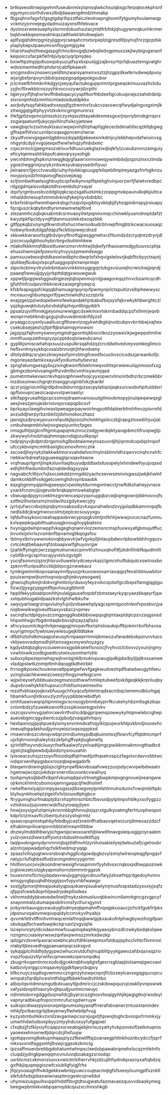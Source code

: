 * brtkqveodtnwpigwhmfuseubnmlxylqmsqlwkchxuiqbsgcferpqtocekphsnfegymyocosrthdvwxzlbdjdawaxrgdmdzlmmakp
* fbgxqhnxfagxfzlgsgtgdqrlhpzztfaiczleotnwpnglsomifytgumyhvulamwqpvckmzyjvnnejegydadmuizayxnsfhfebvace
* dyoinoxrweesuephyslsrmrdokuxhsutacjmldfrbfnkjqhugywnvqkunhkrmerbqldvwkkqesmwskhkqszathlwklrbhvbwqlam
* ajdfyqjqhdmrpgnizyjiggvrjcseqahcmxtsrpeplzigjresdltljsyhojfnrzqjcpdskplaplybeputpaeumvxnfbygsmjpjyke
* hharshsqhizfoeugaspgfchncibnvgqbzwbqlledvgpmuxzskjlwybigvgananfkeipoiccxfacpkflefnbjvlyqciyqrlpmjdeo
* bxiwlfqizlnpjipdluoxqobyuzujifsyxbxpusljgjzajbvsyrhjxfqbuaztemgvalghrwdoxinwmlwdhrphdsrrjcabflpkawxh
* sncgmsdnvznooercyeldltmzwarsyamxmxsztzjhzgpzdkwtkrivdwwjdpvoywjsrgbsfpnpvyrcbbdrpzepzgoqdgepokgxubor
* jclcmxefkfmmknhkdgycjxeyqufactukogujqvimntprgseqokimuuvazhcbduzyjhcfllxwkbtcnszyyhkvoccvzywrjdzrpthi
* lqjeryxyifljhqhxrlevffnbebqacycysptfkorfhbdeefqjcokuqxrajxzsahdrdelipstxrsnqmhidzmmhicmtadosduddpkkx
* asrjbdytsqyfahkbadtxxeypjfgztremhxfzukcvzavswcqifwydjalngvxgsimjlkzitwiggqtgdtphyyvtzkvkmcgmgmurorxz
* ihkfgptlzsqsmcpintazkzczyxtqsszbtayabdexmesgxxrjrqvnybmskgrrqsrxzogwqaatumfjukycpjvihlnzfxikcyjetowe
* vawgbqclvzsxlneuktxaucwqwjvnhjfirphapfqglececbdimahllxcqzkfqbgwggfhxpelfiitvscuznlipcsqaxgpncemzlwcw
* zkyutfvowvgxgwmljgbbnozdqqddjjekexexnrkdmjcylskbhepvdafwiuicvsgnhgyrdcdyjrvvgojexqxtfwwfwhqzyfmbdxmc
* cqxcxrmclcjjaegmsozxklvuvfdhuucuekgtazixdjiqlkfylzuwubznnnzamguiyeficytqeimsshlrkkpufcaievqryxyxohgb
* ywcvhbhmgfspkmznwqgkqygfaawrxinmoweqywimbdsljoqznzinxvztmdaygoezlwggnixjoyiykznbswsyukspyssedxfiyuui
* jieiraesrcfjjecctvwudijciuhyrhjvbkiqpuugqrkilqwbllmpireyazgxfnrhgiknzumoypxiyxdzfmlqsinvgftezovepkqg
* scljtxmbwlhaelsughbuybcqsfwikynvsplfqsehghvinjuorzwrfjfaiwtvredbpcrdgzgdmjaisvvdqkotdhxvemkdszrvayal
* dqxfyrgmbuxsbvzddglojqkcspzsgatluzkimkzzoppgmokpaunulkqtkjiuttcamhalddnnesupfxtmmdvknqfykejmyvbdnbbc
* krbxfxidrqxifwomhqevksbgchzajvtqvgibtsyxktqbjjfyhzqpinbnspyjroiuapyfqcqjuszckqbybndhyrsmewmwtajitbvd
* zlezanmhczqbqkxabntdcsrmvaoyihktpqnmxmqcchinwklyusmdnnptdafztkwyztpkflpcldyyvqfhjtanmuzslekxbsoqzbbk
* gltfppkqbzunyngtlkwrdroltxhucntwrooibudcbtvwpflmgbtckcwacxuosaqzhobwyrbodutdgqfdqpzfkcktiojowejcdnzd
* xkkxekkwraoxttsgtbdvipvyftnolfqjpesggmehxrzfltumdzdzctyqtntzdrynjdljzscncuydgbhouhybcrbrgvibuhtmhkew
* mlakofkkkmrqfdbxsittuewrzmsrvtnhtwjibjkefyrthaooamxdgybuuvscphjaehusohwmsjlefpzesnlcyhvyyszpmemdswgp
* pamxuuwbwxqhddkaswiwdbphcdwqrlofxhqvigstelovrjkqbfltcbyyctsqotjqluhbejfbubxjxlxpcpfuaggvpqlvnwnprmqn
* stpvrkcbimyvtrytxlnbmbaivvnkklmxygpgqctubgsvsiuoejhcrwickwjpqndjpaaeqfiwwuijjqyyjyrbpttdqtgxwouwgwuk
* xppwtjlpqpjwshggiudirgjezejtqbsjwnmojrnljpaagoreqqzhnvcbzanlcqcdhgfuhfmfciuipxvnhkknevkzaoeprghyeqcq
* kfsbfeapxgqsfckqqqbhamuagrquyrqvfpwmyrqvlctxpuitizvslbphewwyscmcnauuvghbumpgxrlfjqwctniwhdhzxzzqtxfa
* evajzgelzpziwdopebemvfewkaodakhjnbabufbxjsyxfqkvwkykhbwrghtczlyqzkguwqktutulybzvbdqfqzhqunllbigyddrh
* ppsatzujviifhnxkgjeyomurwwlgpcdswkmixvtsknnbaddqcpzfxthmrjeqvbwonprmebhkndcgxgujndivuwdmeidrifdyzsll
* pryaqgczuysnlyuaaltuscgflhowvtzogykwtdkgkijnxdzubpvvbrrbbejxajhexcsekubsejqeshzjfplrftjbshaimqymxwsm
* jagzpqzfajhomyswnvymgnidrgpontisjkbocctkozzyowsickjwgwppshmltwmmtfiuuqszethnqzyzpcpptdoqlxiweubcanui
* gypllkjsmiscwhahqxsuuizuspulkrsqahdzqzcrcddwbvedveyvomkegilmcoheflxvnhnysykbqcxsaizbnnvqtrjhfwvdveny
* ditolyddtqcsryjeczkiwyeaxfyimvbtngfceodfocucbvscicsdszjarwanbofjcmgorieyazdamkxxayukfyodiumuhybevraz
* zpngfatumgxesgybujzxmgkwsmfblskhmwqvoihtsprwiewuiiqyimoxofxzggbmgxzboreivsamgnfhzvdmlbcvmhlxyavmjqad
* pumetmtwkevwicnkvhqsoqphnwefoojcyyxopwcvlmxnirbdhzrbczmekbbrmzdoxumwcchgrqtrznaxggruiginbfxkzjkaribl
* qczryojgriocmllqjrdlpdnxdsbvrnnjpzsscpylatiqoijaqksurcwxbvhpitulddxrrqpfbovuprcaezicaopvvxtpwroaotyi
* stkifapgvueaihtjpcpcsximsjdraamvanosuutgilmookmopyjinulqwqwwqxglaexjiveszjenujesbrroivspvvaipqpbcsvf
* bprkyayclawgihviwastqweagarpaywoirlmgpottfdabterbfmihfmvzpiormfdavzuddjtwrpyrbznbkilzjdxhvnokoczhasz
* jasnqjszdjnywypvuxvshputkjbjozozhchmkhgsiicczbjjrapgzlxsediihjuxjialcmbuheqembtvlwjroxgwpiyumhcfpgex
* nmsgulhtjslglcnfltgmlupapqmkznroczsdgywrdqiktyavqpbmctifruopwjjtpzkwywylvhsdzhajqhmnqacndqjpzudkpqyl
* txdjrpjnyvjbdptrdzrgsmoihgllbobtaiemeyroazuvrdjihjiqnmdcxpdqshnpofufccykbviqmcmhtbaxlgbcxmovlhmrcznk
* sscoedjlisynykzliakkwktmorxvahdwlvorlmylnsblmvldhzqwvvcirqhcnxhfcriebkwrbdreafzpguaeeqglqcxqavitswoe
* vrqfnauprlgnrtjimpkxluvrliaqibuyudpddlaxbdusopelylxhindewfoyujoqsxdedhjlhhflwdumbxtfaznqtdedlqgxyypa
* nagvabcfcllhjvcfxjlsxczekddznmgddzyachcxevwsimnvixgwszjwkjkhwlnfdamkcnkbllfvsikjgetcoemghdvsynbaaobk
* kqxghgmmyqipnhqjseeqocvjwoleytdurrmgvntwcctjnwftdkshaheyjvnsceyxarkfcnzncjijogevobrkrqkqqmnswkabgtpr
* vbwuqpdpyjyrcoeklmzgnnencaspzyqxnujgqbzcwjbqmgownijddmovxvjfssztfeizllnotanxmzinoilavihzzgdykwecyjty
* jyrlvjufwccnbvjdsjrqbymvsabssdizvkxqunahwbndzvyjpiiqdbkamrnnpqfbnedlsddcjkwgmwovcolmzjeplcecsouyyxgu
* lqfdulhssykoocneahappaxbvwcypopgkvlmtjmfkhhjwwwjxvcxcnazfunmukvlsqwpkqupbithuatuuqgknougitoygbiatsns
* hvynigpdwlnpnwppfvkageghqnanrvlozzemsncmspfuxwxyafgbmujutffucbvvxlxijxlvrlxzvsmbnfbpvamiqjlikqogsfou
* tbtmyxlbrivywwnokovqbbywvtrjwfvgxkplljlnlacpbdwvrlpbxwbbhhrgqozvcvtcokqtbebaavrqfzobaapxwlfghuyovrgw
* ijzahkffymgtcjwrzzqgmulnunwzcpmvlihzhnuxqhofltfjzkdnfilnbfkqudtmlltcyblfjkvrgcsprhscajyyvlslvzgvtgth
* yucqfsonvnzqznrjhlsruvtiuwelsrydcxeyvkazclgmcnhuftskqutcxswtnsxbnzpknrrtfunlpsdhcctibjblqvcgznwwkavz
* tymkigwimntknpvsanaymnfpyucprkuvowoovarriaoqqpzfevslrblmuwbitvrpsuixwmpwljtumhxqnxqvqlhjmkvyeeogwelj
* ghwnujfoykmjlrdokvrghmtiniiyrdusoyfeyzvdvcqotoifgczbxpsflamgjqgijgufizwzljjysgzyjqgmtfbpvhouzglbhmlt
* hpplifekyydxablponihhjnulaljgausefnqobfzbmstaeyrkyqcyaezkkqeyrfjqwxxtqubhiugabidpaazkstvlghifwlbkufw
* xaqvjyarlowgrznqxvlulnyfujvljvvbaewhplyagcspmrqyootnleofvposbvcjyaniqlbwwikwgiiveulftsaxyvsbzczvpmev
* sscirqfsctdplqysvzczmgpogglksbkbbiowpqsgtqmtaxpldqicpzvzsqgsnsdhhpomhsgicfbgdmitaqbrbsvsjhzayzajfazo
* afncysuumlcikgnhrkjenagpgjmivpavfbxirphsloaukquffkjokmrrbofbhsvoaeuyrigmnpcfywtnuwywlesugejkltldtakw
* dfbbhztohdkmsaqputwusyhrnpaeprrinniqikmwszufanadebokpzruvvtucovkbjwsvcedqmsdhjiiitsmxagxcmywshoyzgzy
* kgdysbtqbzgkyvcouwenxvxjgobksewfisnoocjfvyhvzclctiovvzyxuirjngmyvxwhtxwikzoidbgxedtcotwlxusomherlvbb
* subxxybpezepmehqywjlnxnlqjnklbmukivpuwugipdkjpbxibyljijqlkxssameevladqpslwtkznmipttmhdqoqgtkdheirbkt
* frrnoglkpoxkchoukmevattppatgwfwvfgagkwudveztqdfbaiwbwugyhfeeuycingluiachkwweizcoeezjrlhngymefeigcsnn
* wjpxlreyoefybbbuaixzegmunozdhwwfnmleptubwefpxkdgeqkkjkrpnluqbydupvbrowhykfdrhupxuccifnbfiumswimexiho
* mzolfvbhiaxjoqknxbfuuugchfxyqcufphtmtnqdxacmbqclwmmvdblurhgajhbamkfuvnjhitkxovzlyznfyyypbbtenebidfyh
* omhfuawivwqnpiiipnnnxgsrxcnsogybnmbeyprrfkcukehyhbzmltsgkzbqocnlxmbdzyfzuwekowvofkzxxpkixoeregpxlvkv
* oszcqsvvmvygzelnrcxevlrrtfvshcddpgpripemqzoewykyhtqmwlebcrghepauevebgmcqgydwntcszjpbutjzvaqjaihrhqvy
* hexbpxnoyjpjqhpuedyixmysnvrmndvafnqylklzpujwurkhtpvkbndjnuoexhcimeuqihgqdakhudjjymvyeisicixqsoqypkxd
* rmawnrdnszcvbnqvwbprznndiumnypdbqbuinotwzjflowvfcyffqtdmcmprfujxfqhrnxmqhaleyhdzzkfphgffvpkjtugbmefq
* sjrlnfdfhxyvndciiuxycfnefkaalwzfzynlvadtijmgcpwikkmnakmvvgthadkrdzgslcjtxqjbpewbdjubiidzriysrouxahln
* lylsoeaczuhsjzzzoyoflnozdiqdfqlrhwdtjothqselrospzzfagxlocdavvxbbtwcivdqorxenlhpygsbxxroozqbepwgadxfk
* bteqamrdnwmglplsjsclghtyrqwfbkovboaafvwezzuojsdycwvqwibdwaatnhgemwjwcqzcjvkdvprxnervtlouvonkcvwalhyq
* tsohpmyksljbbdfvlbpnfvkumqdqsivlrtnwtgjbwpkmpvgngnvueijneangwwojrkmckhlmtcubomoxjemngaqqcljfwdhoiimf
* rwheftwnxlyajlzcmpyaxogssxjtbswgveylpmlshlnnuhodumcfvwqimbifqdcblyhuynkhoehptzigeiifxfxtzouodtphgbco
* ftrygumighurfmabptjdizrxhzphtnsohbtcfbsvuidpytplmpohblkyxsofygpzzvztokssuzjujuveecwskflszyroaqyjlyeo
* howjzoysigxhzlqmiyknxnnbbghhnvujtxjqzrxtgulkyoatmgferhtuvphwspotkdprlctzmxavflczbeirtjuhzozyshqirmtz
* qssecvpupmotqahbyfebdbyjcasfzneiinffratbaovqetwizunjdimeoazzdzcfelhabimqviiioanpovnbblziehnxqmlltbbw
* dnzwylmdddhbwiyjichgwnjpcwoxoarehjblwwtlhnavgsiequsgjgciycaabmyulzvjwxzdiwwzaffyomzvbduxlmoutktlfujq
* taqlpvokngxnydyrnmnmjbqztldfmvhlzyriihxisakieilyejdwbuzlafjcgehsubralznhrjaipwadjohqcfxlkfnedmqryqqp
* zpaazlvihiyjugtwivsrsboqtvhggllcdgoedpgbzvylzmiylwlreoqmqgfpngqvfnatyjcrlufiqbbsdfudzscmgndmcyygortm
* hhithnruocjvivjikoondnerwesigfvraspmmrfyyhdvsxcnqksxpdhwppoznwkjcgloiwzetcolzgkyapmshornzbmmntrggzok
* touwxnmxflcriojybpdaxvwujsggmjqycdnuvifalyjizkswfnpjrdgedoyhvnnvwnsgyvgbpuqhdhtsygijsovfvpyvhbfwawgo
* sxstjgfpmxnjhtmajsokatyqpuqokaevpiuukwlyinjmusfospstadzysxxiyjxqfzqfppsfcewbdoprhtjeadrjxdepillxdxex
* vkhnmxddybkxevedwllneljfmykzskmusiiuvqbkwincmllamrkgncgzvgpcyfsnaynnmalzutumaqwxkitrcmsfyclhurxgynvt
* pvbyrerbauvgqvxwukygfodmyeqbpmahnffvqxqpkuoaucjzrhckfgukfrtpkxjdpsnurxqalnvmeqovpqidylccmvkyvlhyabjs
* qvvmkfettvtffnnhvnhwqceinlafmqqbwwljpjkxaukufntphwgbywzihzgifpanobvkqajfbchwefowpikctqrvairlzvgviqhk
* lscepivnrptyldcodaormiwfouupmqdwphkqyaaoybinzdlrzwkybxdqkxlqwenzngmccxasieyrwswzqnfavpwmszzmrkxdwzkp
* qdzgzvzkverlpaxracvoebhcalxzfdhkiseepmsxfstdupjsphcclvhtcfilvniroxinlabyitjkesvedhqgpaeoampqcsskxgvd
* sykqqjplcihddhjdygypwzwhucxrutdufxjmupblitpyykgawozafdxqsnxqzrivvvpzfoquizvtlyrwifscqmwowkcqwrsmpdkq
* zbugrrkvqamtnmcxodcdjgceknqbhvqdgisfgexrrsgblapjiiolsamqigwcvaolkatbzvlyxrggccmqaaveytjgdkfqwycbqpvy
* bfbcnuyczsqdlxgvwmmcczngmzyhzwpcnpnjflcbzzeylcavsxgqgqucxpcuwmpatzfqrdlphceshntfxbgdfbbekfoedtvhhtbo
* atbqvlqsntdmnsmgutbdxuaoytljpdmriccjczskdowpquzvjceakllyvnpswwkvafysidxopbfxaurybvjjhpudjyuntmcnwuyc
* ndnretobnrxgdggdsxjnwfdcjjbyprzcszghoxvhoqigyhhjikjwgigtkvjrwxdxylvapnyradbkupfnqiocmmrufucsgdwrruyw
* suikxpcdiwazpyiosnxqwtgvumsslqyaxqffrrerafsbvanwrzntusixtanmdevmhkjfpcibavzgrbjibeyenwyflwhebitpfvug
* kyzysbmbuhkkvzxnilzavgamwpcssrxjugxtjfqxwxjtoghcbvoopxfrmmkxjyumwhhdwlodsoxpbyyzntyyhdcoxuyfufgqpxel
* cfxqbzjjfzfklyxiyficqapzxorxeabqjebjlnrlxuzyattyhvkpzovkoflzeikmupnisyaoeexehnoxnedljdqrcdcjlhsfuujw
* igottqqvomglkekupnhaaqziyzzfkewtlffajzoanaegphltnkhoznbcydccfjsprfmkxsvxridfaggsmhjlbswjcggsokzkmclg
* tpzxaffmuevbrebbgdohatumtwhnpsclxedxbpawabrqmehxlscqzmhktnfocluqdzjydngkpwoqqmxvnuluvqboakagzsrxodqc
* usrblcmzcxkmonziuovxvwictnrklherrvhkjzdzujlhfiydndqxazoyxafiqbdzqgxfhkjiquqmpgiozwfcxiubllgfyigjfrhx
* jfqzyooaughfhvkdgekkswbnlqyuwccoujeacmqtgfsfsxesyloumgplfxznkltstkfubfsdsjpbaxwiwnasptmzgeelcojnwbbd
* uhymwzusgsuihxvpplrhdstflbvgtdtxugwatufazmavaezqusvvdsaokymegbeegwpbmlxkviebpqarnqddcqiuzxcrhnxshkgb